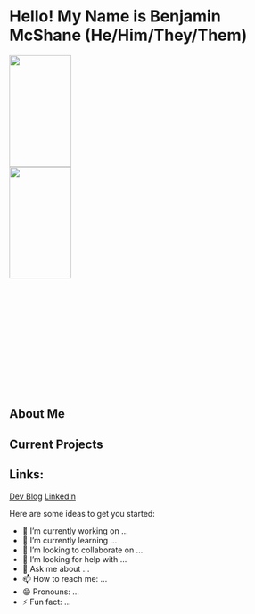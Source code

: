 # **Hello! My Name is Benjamin McShane (He/Him/They/Them)**
<img align="center" width="47%" height="200vh" src="https://github-readme-stats.vercel.app/api?username=BMMcShane&show_icons=true&theme=dracula"/>
<br/>
<img align="center" width="47%" height="200vh" src="https://github-readme-stats.vercel.app/api/top-langs/?username=BMMcShane&layout=compact&theme=dracula"/>

<br/><br/><br/><br/><br/><br/><br/><br/><br/><br/><br/>


## About Me

## Current Projects

## Links:

[Dev Blog](https://dev.to/bmmcshane)
[LinkedIn](https://www.linkedin.com/in/benjamin-mcshane/)






Here are some ideas to get you started:

- 🔭 I’m currently working on ...
- 🌱 I’m currently learning ...
- 👯 I’m looking to collaborate on ...
- 🤔 I’m looking for help with ...
- 💬 Ask me about ...
- 📫 How to reach me: ...
- 😄 Pronouns: ...
- ⚡ Fun fact: ...

